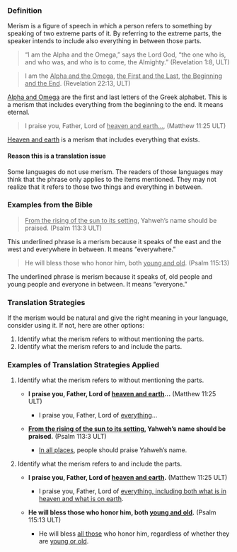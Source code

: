 

### Definition

Merism is a figure of speech in which a person refers to something by speaking of two extreme parts of it. By referring to the extreme parts, the speaker intends to include also everything in between those parts.
> “I am the Alpha and the Omega,” says the Lord God, “the one who is, and who was, and who is to come, the Almighty.” (Revelation 1:8, ULT)


> I am the <u>Alpha and the Omega</u>, <u>the First and the Last</u>, <u>the Beginning and the End</u>. (Revelation 22:13, ULT)

<u>Alpha and Omega</u> are the first and last letters of the Greek alphabet. This is a merism that includes everything from the beginning to the end. It means eternal.
>I praise you, Father, Lord of <u>heaven and earth…</u>,  (Matthew 11:25 ULT)

<u>Heaven and earth</u> is a merism that includes everything that exists.

#### Reason this is a translation issue

Some languages do not use merism. The readers of those languages may think that the phrase only applies to the items mentioned. They may not realize that it refers to those two things and everything in between.

### Examples from the Bible

><u>From the rising of the sun to its setting</u>, Yahweh’s name should be praised. (Psalm 113:3 ULT)

This underlined phrase is a merism because it speaks of the east and the west and everywhere in between. It means “everywhere.”
>He will bless those who honor him, both <u>young and old</u>. (Psalm 115:13)

The underlined phrase is merism because it speaks of, old people and young people and everyone in between. It means “everyone.”

### Translation Strategies

If the merism would be natural and give the right meaning in your language, consider using it. If not, here are other options:

1. Identify what the merism refers to without mentioning the parts.
1. Identify what the merism refers to and include the parts.

### Examples of Translation Strategies Applied

1. Identify what the merism refers to without mentioning the parts.

    * **I praise you, Father, Lord of <u>heaven and earth</u>…**  (Matthew 11:25 ULT)
        * I praise you, Father, Lord of <u>everything</u>…

    * **<u>From the rising of the sun to its setting</u>, Yahweh’s name should be praised.** (Psalm 113:3 ULT)
        * <u>In all places</u>, people should praise Yahweh’s name.

1. Identify what the merism refers to and include the parts.

    * **I praise you, Father, Lord of <u>heaven and earth</u>.**  (Matthew 11:25 ULT)
        * I praise you, Father, Lord of <u>everything, including both what is in heaven and what is on earth</u>.

    * **He will bless those who honor him, both <u>young and old</u>.** (Psalm 115:13 ULT)
        * He will bless <u>all those</u> who honor him, regardless of whether they are <u>young or old</u>.

